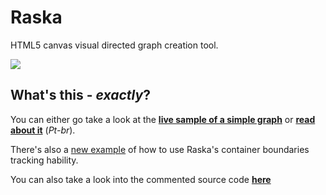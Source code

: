 # Raska
HTML5 canvas visual directed graph creation tool.

![](http://felipegtx.github.io/Raska/img/raska_prt.png)

## What's this - *exactly*?

You can either go take a look at the **[live sample of a simple graph](http://felipegtx.github.io/Raska/RaskSample.html)** 
or **[read about it](http://felipegte.com)** (*Pt-br*).

There's also a [new example](http://felipegtx.github.io/Raska/ContainerSample.html) of how to use Raska's container boundaries tracking hability.

You can also take a look into the commented source code 
**[here](http://felipegtx.github.io/Raska/docs/index.html)**
